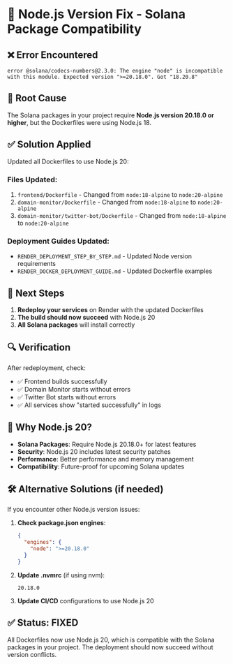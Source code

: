 # 🔧 Node.js Version Fix - Solana Package Compatibility

## ❌ Error Encountered

```
error @solana/codecs-numbers@2.3.0: The engine "node" is incompatible with this module. Expected version ">=20.18.0". Got "18.20.8"
```

## 🎯 Root Cause

The Solana packages in your project require **Node.js version 20.18.0 or higher**, but the Dockerfiles were using Node.js 18.

## ✅ Solution Applied

Updated all Dockerfiles to use Node.js 20:

### **Files Updated:**
1. `frontend/Dockerfile` - Changed from `node:18-alpine` to `node:20-alpine`
2. `domain-monitor/Dockerfile` - Changed from `node:18-alpine` to `node:20-alpine`
3. `domain-monitor/twitter-bot/Dockerfile` - Changed from `node:18-alpine` to `node:20-alpine`

### **Deployment Guides Updated:**
- `RENDER_DEPLOYMENT_STEP_BY_STEP.md` - Updated Node version requirements
- `RENDER_DOCKER_DEPLOYMENT_GUIDE.md` - Updated Dockerfile examples

## 🚀 Next Steps

1. **Redeploy your services** on Render with the updated Dockerfiles
2. **The build should now succeed** with Node.js 20
3. **All Solana packages** will install correctly

## 🔍 Verification

After redeployment, check:
- ✅ Frontend builds successfully
- ✅ Domain Monitor starts without errors
- ✅ Twitter Bot starts without errors
- ✅ All services show "started successfully" in logs

## 📝 Why Node.js 20?

- **Solana Packages**: Require Node.js 20.18.0+ for latest features
- **Security**: Node.js 20 includes latest security patches
- **Performance**: Better performance and memory management
- **Compatibility**: Future-proof for upcoming Solana updates

## 🛠️ Alternative Solutions (if needed)

If you encounter other Node.js version issues:

1. **Check package.json engines**:
   ```json
   {
     "engines": {
       "node": ">=20.18.0"
     }
   }
   ```

2. **Update .nvmrc** (if using nvm):
   ```
   20.18.0
   ```

3. **Update CI/CD** configurations to use Node.js 20

## ✅ Status: FIXED

All Dockerfiles now use Node.js 20, which is compatible with the Solana packages in your project. The deployment should now succeed without version conflicts.
